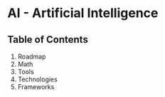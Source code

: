 # AI - Artificial Intelligence

## Table of Contents

1. Roadmap
2. Math
3. Tools
4. Technologies
5. Frameworks